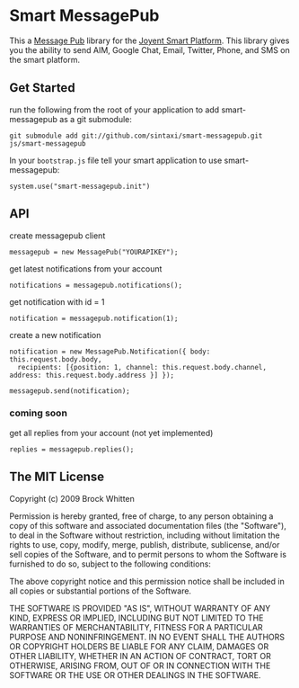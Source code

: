 Smart MessagePub
=============================================================
This a [Message Pub](http://messagepub.com) library for the 
[Joyent Smart Platform](http://smart.joyent.com/). This library gives
you the ability to send AIM, Google Chat, Email, Twitter, Phone, 
and SMS on the smart platform.

Get Started
-------------------------------------------------------------
run the following from the root of your application to add
smart-messagepub as a git submodule:

    git submodule add git://github.com/sintaxi/smart-messagepub.git js/smart-messagepub
    
In your `bootstrap.js` file tell your smart application to use smart-messagepub:

    system.use("smart-messagepub.init")

API
-------------------------------------------------------------

create messagepub client

    messagepub = new MessagePub("YOURAPIKEY");
    
get latest notifications from your account

    notifications = messagepub.notifications();
    
get notification with id = 1

    notification = messagepub.notification(1);
    
create a new notification

    notification = new MessagePub.Notification({ body: this.request.body.body, 
      recipients: [{position: 1, channel: this.request.body.channel, address: this.request.body.address }] });
    
    messagepub.send(notification);
        
### coming soon

get all replies from your account (not yet implemented)

    replies = messagepub.replies();


The MIT License
-------------------------------------------------------------
Copyright (c) 2009 Brock Whitten

Permission is hereby granted, free of charge, to any person obtaining a copy
of this software and associated documentation files (the "Software"), to deal
in the Software without restriction, including without limitation the rights
to use, copy, modify, merge, publish, distribute, sublicense, and/or sell
copies of the Software, and to permit persons to whom the Software is
furnished to do so, subject to the following conditions:

The above copyright notice and this permission notice shall be included in
all copies or substantial portions of the Software.

THE SOFTWARE IS PROVIDED "AS IS", WITHOUT WARRANTY OF ANY KIND, EXPRESS OR
IMPLIED, INCLUDING BUT NOT LIMITED TO THE WARRANTIES OF MERCHANTABILITY,
FITNESS FOR A PARTICULAR PURPOSE AND NONINFRINGEMENT. IN NO EVENT SHALL THE
AUTHORS OR COPYRIGHT HOLDERS BE LIABLE FOR ANY CLAIM, DAMAGES OR OTHER
LIABILITY, WHETHER IN AN ACTION OF CONTRACT, TORT OR OTHERWISE, ARISING FROM,
OUT OF OR IN CONNECTION WITH THE SOFTWARE OR THE USE OR OTHER DEALINGS IN
THE SOFTWARE.
